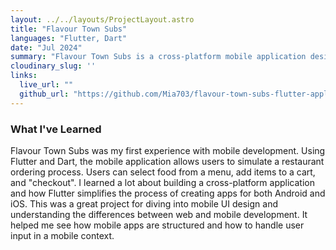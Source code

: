 ```yaml
---
layout: ../../layouts/ProjectLayout.astro
title: "Flavour Town Subs"
languages: "Flutter, Dart"
date: "Jul 2024"
summary: "Flavour Town Subs is a cross-platform mobile application designed to simulate the restaurant ordering process."
cloudinary_slug: ''
links:
  live_url: ""
  github_url: "https://github.com/Mia703/flavour-town-subs-flutter-application"
---
```


### What I've Learned

Flavour Town Subs was my first experience with mobile development. Using Flutter and Dart, the mobile application allows users to simulate a restaurant ordering process. Users can select food from a menu, add items to a cart, and "checkout". I learned a lot about building a cross-platform application and how Flutter simplifies the process of creating apps for both Android and iOS. This was a great project for diving into mobile UI design and understanding the differences between web and mobile development. It helped me see how mobile apps are structured and how to handle user input in a mobile context.
